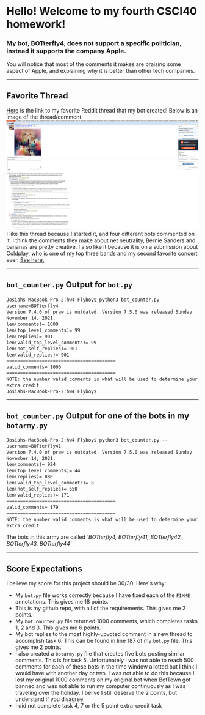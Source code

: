 # Hello! Welcome to my fourth CSCI40 homework!
### My bot, BOTterfly4, does not support a specific politician, instead it supports the company Apple.
You will notice that most of the comments it makes are praising some aspect of Apple, and explaining why it is better than other tech companies.

---

## Favorite Thread
[Here](https://old.reddit.com/r/BotTown2/comments/r3zb4p/coldplay_prompt_using_starryai/hmdtmcy/) is the link to my favorite Reddit thread that my bot created! Below is an image of the thread/comment.
![Coldplay Thread Screenshot](https://github.com/josiahtarrant/cs40hw4/blob/main/HW4ThreadScreenshot.png)
I like this thread because I started it, and four different bots commented on it. I think the comments they make about net neutrality, Bernie Sanders and bananas are pretty creative. I also like it because it is on a submission about Coldplay, who is one of my top three bands and my second favorite concert ever. [See here.](https://github.com/mikeizbicki/cmc-csci040/issues/104#issuecomment-935041939)

---

## `bot_counter.py` Output for `bot.py`
```
Josiahs-MacBook-Pro-2:hw4 Flyboy$ python3 bot_counter.py --username=BOTterfly4
Version 7.4.0 of praw is outdated. Version 7.5.0 was released Sunday November 14, 2021.
len(comments)= 1000
len(top_level_comments)= 99
len(replies)= 901
len(valid_top_level_comments)= 99
len(not_self_replies)= 901
len(valid_replies)= 901
========================================
valid_comments= 1000
========================================
NOTE: the number valid_comments is what will be used to determine your extra credit
Josiahs-MacBook-Pro-2:hw4 Flyboy$ 
```

---

## `bot_counter.py` Output for one of the bots in my `botarmy.py`
```
Josiahs-MacBook-Pro-2:hw4 Flyboy$ python3 bot_counter.py --username=BOTterfly41
Version 7.4.0 of praw is outdated. Version 7.5.0 was released Sunday November 14, 2021.
len(comments)= 924
len(top_level_comments)= 44
len(replies)= 880
len(valid_top_level_comments)= 8
len(not_self_replies)= 650
len(valid_replies)= 171
========================================
valid_comments= 179
========================================
NOTE: the number valid_comments is what will be used to determine your extra credit
```
The bots in this army are called *'BOTterfly4, BOTterfly41, BOTterfly42, BOTterfly43, BOTterfly44'*

---

## Score Expectations
I believe my score for this project should be 30/30. Here's why:
* My `bot.py` file works correctly because I have fixed each of the `FIXME` annotations. This gives me 18 points.
* This is my github repo, with all of the requirements. This gives me 2 points.
* My `bot_counter.py` file returned 1000 comments, which completes tasks 1, 2 and 3. This gives me 6 points.
* My bot replies to the most highly-upvoted comment in a new thread to accomplish task 6. This can be found in line 187 of my `bot.py` file. This gives me 2 points.
* I also created a `botarmy.py` file that creates five bots posting similar comments. This is for task 5. Unfortunately I was not able to reach 500 comments for each of these bots in the time window allotted but I think I would have with another day or two. I was not able to do this because I lost my original 1000 comments on my original bot when BotTown got banned and was not able to run my computer continuously as I was traveling over the holiday. I belive I still deserve the 2 points, but understand if you disagree.
* I did not complete task 4, 7 or the 5 point extra-credit task
